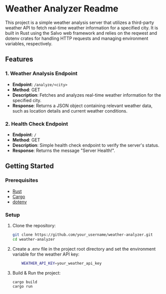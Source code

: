 # Weather Analyzer Readme

This project is a simple weather analysis server that utilizes a third-party weather API to fetch real-time weather information for a specified city. It is built in Rust using the Salvo web framework and relies on the reqwest and dotenv crates for handling HTTP requests and managing environment variables, respectively.

## Features

### 1. Weather Analysis Endpoint

- **Endpoint**: `/analyze/<city>`
- **Method**: GET
- **Description**: Fetches and analyzes real-time weather information for the specified city.
- **Response**: Returns a JSON object containing relevant weather data, such as location details and current weather conditions.

### 2. Health Check Endpoint

- **Endpoint**: `/`
- **Method**: GET
- **Description**: Simple health check endpoint to verify the server's status.
- **Response**: Returns the message "Server Health!".

## Getting Started

### Prerequisites

- [Rust](https://www.rust-lang.org/tools/install)
- [Cargo](https://doc.rust-lang.org/cargo/getting-started/installation.html)
- [dotenv](https://crates.io/crates/dotenv)

### Setup

1. Clone the repository:

   ```bash
   git clone https://github.com/your_username/weather-analyzer.git
   cd weather-analyzer
   ```

2. Create a .env file in the project root directory and set the environment variable for the weather API key:

   ```bash
       WEATHER_API_KEY=your_weather_api_key
   ```

3. Build & Run the project:
   ```bash
   cargo build
   cargo run
   ```
